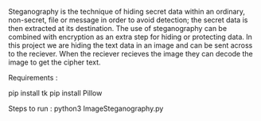 Steganography is the technique of hiding secret data within an ordinary, non-secret, file or message in order to avoid detection; the secret data is then extracted at its destination. The use of steganography can be combined with encryption as an extra step for hiding or protecting data. 
In this project we are hiding the text data in an image and can be sent across to the reciever. When the reciever recieves the image they can decode the image to get the cipher text. 

Requirements :

pip install tk 
pip install Pillow

Steps to run : 
python3 ImageSteganography.py 

